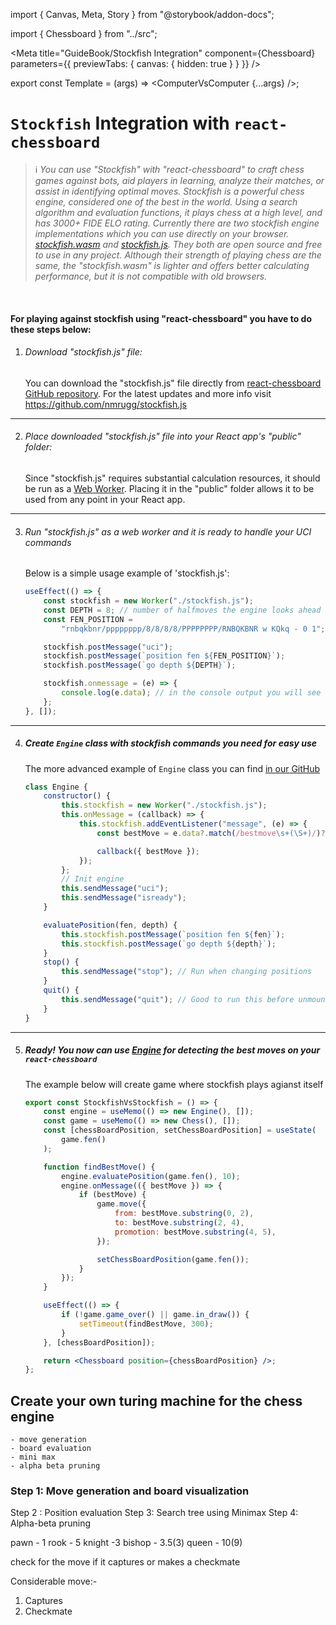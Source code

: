 import { Canvas, Meta, Story } from "@storybook/addon-docs";

import { Chessboard } from "../src";

<Meta
  title="GuideBook/Stockfish Integration"
  component={Chessboard}
  parameters={{ previewTabs: { canvas: { hidden: true } } }}
/>

export const Template = (args) => <ComputerVsComputer {...args} />;

# `Stockfish` Integration with `react-chessboard`

> ℹ️ _You can use "Stockfish" with "react-chessboard" to craft chess games against bots, aid players in learning, analyze their matches, or assist in identifying optimal moves.
> Stockfish is a powerful chess engine, considered one of the best in the world. Using a search algorithm and evaluation functions, it plays chess at a high level, and has 3000+ FIDE ELO rating.
> Currently there are two stockfish engine implementations which you can use directly on your browser. [stockfish.wasm](https://github.com/lichess-org/stockfish.wasm) and [stockfish.js](http://github.com/nmrugg/stockfish.js).
> They both are open source and free to use in any project. Although their strength of playing chess are the same, the "stockfish.wasm" is lighter and offers better calculating performance, but it is not compatible with old browsers._

<br />

#### For playing against stockfish using "react-chessboard" you have to do these steps below:

1. ###### Download "stockfish.js" file:

    You can download the "stockfish.js" file directly from [react-chessboard GitHub repository](https://github.com/Clariity/react-chessboard/blob/main/stories/stockfish/stockfish.js). For the latest updates and more info visit https://github.com/nmrugg/stockfish.js

---

2. ###### Place downloaded "stockfish.js" file into your React app's "public" folder:

    Since "stockfish.js" requires substantial calculation resources, it should be run as a [Web Worker](https://developer.mozilla.org/en-US/docs/Web/API/Web_Workers_API/Using_web_workers). Placing it in the "public" folder allows it to be used from any point in your React app.

---

3. ###### Run "stockfish.js" as a web worker and it is ready to handle your UCI commands

    Below is a simple usage example of 'stockfish.js':

    ```js
    useEffect(() => {
        const stockfish = new Worker("./stockfish.js");
        const DEPTH = 8; // number of halfmoves the engine looks ahead
        const FEN_POSITION =
            "rnbqkbnr/pppppppp/8/8/8/8/PPPPPPPP/RNBQKBNR w KQkq - 0 1";

        stockfish.postMessage("uci");
        stockfish.postMessage(`position fen ${FEN_POSITION}`);
        stockfish.postMessage(`go depth ${DEPTH}`);

        stockfish.onmessage = (e) => {
            console.log(e.data); // in the console output you will see `bestmove e2e4` message
        };
    }, []);
    ```

---

4. ##### Create `Engine` class with stockfish commands you need for easy use

    The more advanced example of `Engine` class you can find [in our GitHub](https://github.com/Clariity/react-chessboard/blob/main/stories/stockfish/engine.ts)

    ```js
    class Engine {
        constructor() {
            this.stockfish = new Worker("./stockfish.js");
            this.onMessage = (callback) => {
                this.stockfish.addEventListener("message", (e) => {
                    const bestMove = e.data?.match(/bestmove\s+(\S+)/)?.[1];

                    callback({ bestMove });
                });
            };
            // Init engine
            this.sendMessage("uci");
            this.sendMessage("isready");
        }

        evaluatePosition(fen, depth) {
            this.stockfish.postMessage(`position fen ${fen}`);
            this.stockfish.postMessage(`go depth ${depth}`);
        }
        stop() {
            this.sendMessage("stop"); // Run when changing positions
        }
        quit() {
            this.sendMessage("quit"); // Good to run this before unmounting.
        }
    }
    ```

---

5.  ##### Ready! You now can use [Engine](https://github.com/Clariity/react-chessboard/blob/main/stories/stockfish/engine.ts) for detecting the best moves on your `react-chessboard`

    The example below will create game where stockfish plays agianst itself

    ```jsx
    export const StockfishVsStockfish = () => {
        const engine = useMemo(() => new Engine(), []);
        const game = useMemo(() => new Chess(), []);
        const [chessBoardPosition, setChessBoardPosition] = useState(
            game.fen()
        );

        function findBestMove() {
            engine.evaluatePosition(game.fen(), 10);
            engine.onMessage(({ bestMove }) => {
                if (bestMove) {
                    game.move({
                        from: bestMove.substring(0, 2),
                        to: bestMove.substring(2, 4),
                        promotion: bestMove.substring(4, 5),
                    });

                    setChessBoardPosition(game.fen());
                }
            });
        }

        useEffect(() => {
            if (!game.game_over() || game.in_draw()) {
                setTimeout(findBestMove, 300);
            }
        }, [chessBoardPosition]);

        return <Chessboard position={chessBoardPosition} />;
    };
    ```

## Create your own turing machine for the chess engine

    - move generation
    - board evaluation
    - mini max
    - alpha beta pruning

### Step 1: Move generation and board visualization

Step 2 : Position evaluation
Step 3: Search tree using Minimax
Step 4: Alpha-beta pruning

pawn - 1
rook - 5
knight -3
bishop - 3.5(3)
queen - 10(9)

check for the move if it captures or makes a checkmate

Considerable move:-

1. Captures
2. Checkmate
